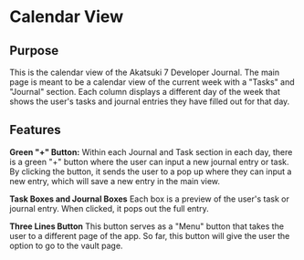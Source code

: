 # Calendar View

## Purpose
This is the calendar view of the Akatsuki 7 Developer Journal. The main page is meant to be a calendar view of the current week with a "Tasks" and "Journal" section. Each column displays a different day of the week that shows the user's tasks and journal entries they have filled out for that day.

## Features
**Green "+" Button:** 
Within each Journal and Task section in each day, there is a green "+" button where the user can input a new journal entry or task. By clicking the button, it sends the user to a pop up where they can input a new entry, which will save a new entry in the main view.

**Task Boxes and Journal Boxes**
Each box is a preview of the user's task or journal entry. When clicked, it pops out the full entry.

**Three Lines Button**
This button serves as a "Menu" button that takes the user to a different page of the app. So far, this button will give the user the option to go to the vault page.